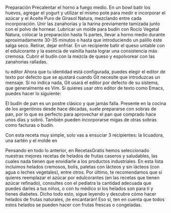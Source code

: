 Preparación
Precalentar el horno a fuego medio.
En un bowl batir los huevos, agregar el yogurt y utilizar el mismo pote para medir e incorporar el azúcar y el Aceite Puro de Girasol Natura, mezclando entre cada incorporación. Unir las zanahorias y la harina previamente tamizada junto con el polvo de hornear.
Lubricar un molde para budín con Rocío Vegetal Natura, colocar la preparación hasta ¾ partes, llevar a horno medio durante aproximadamente 30-35 minutos o hasta que introduciendo un palillo éste salga seco. Retirar, dejar enfriar. 
En un recipiente batir el queso untable con el edulcorante y la esencia de vainilla hasta lograr una consistencia más cremosa.
Cubrir el budín con la mezcla de queso y espolvorear con las zanahorias ralladas.

tu editor
Ahora que tu identidad está configurada, puedes elegir el editor de texto por defecto que se ajustará cuando Git necesite que introduzcas un mensaje. Si no indica nada, Git usará el editor por defecto de su sistema, que generalmente es Vim. Si quieres usar otro editor de texto como Emacs, puedes hacer lo siguiente:


El budín de pan es un postre clásico y que jamás falla. Presente en la cocina de los argentinos desde hace décadas, suele prepararse con sobras de pan, por lo que es perfecto para aprovechar el pan que comprado hace unos días y sobró. También pueden incorporarse migas de otras sobras como facturas o budín.

Con esta receta muy simple, solo vas a ensuciar 3 recipientes: la licuadora, una sartén y el molde en

Pensando en todo lo anterior, en RecetasGratis hemos seleccionado nuestras mejores recetas de helados de frutas caseros y saludables, las cuales nada tienen que envidiarle a los productos industriales. En esta lista incluimos helados cremosos, bolis, paletas con lácteos y sin lácteos (con agua o leches vegetales), entre otros. Por último, te recomendamos que si quieres reemplazar el azúcar por edulcorantes (en las recetas que tienen azúcar refinado), consultes con el pediatra la cantidad adecuada que puedes darles a tus niños, o con tu médico si los helados son para ti y tienes diabetes. Dicho todo esto, sigue leyendo y descubre cómo hacer helados de frutas naturales, ¡te encantarán! Eso sí, ten en cuenta que todos estos helados se pueden hacer con frutas frescas o congeladas.



